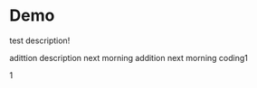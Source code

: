 # Demo
test description!

adittion description
next morning addition
next morning coding1










1

